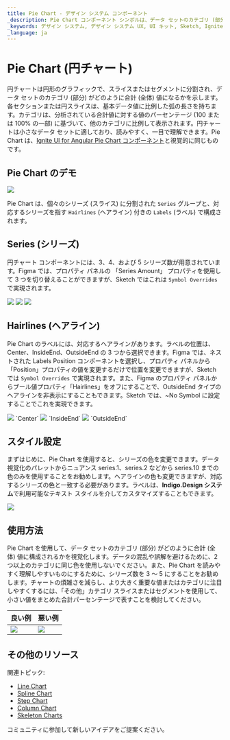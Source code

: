 ```yaml
---
title: Pie Chart - デザイン システム コンポーネント
_description: Pie Chart コンポーネント シンボルは、データ セットのカテゴリ (部分) がどのように合計 (全体) 値に構成されるかを示す部分対全体のチャートです。
_keywords: デザイン システム, デザイン システム UX, UI キット, Sketch, Ignite UI for Angular, Sketch to Angular, Angular, Angular デザイン システム, Sketch からコードをエクスポート, Angular 用のデザイン キット, Sketch HTML, Sketch to HTML, Sketch UI キット, Figma, Figma to Angular, Figma からコードをエクスポート, Figma to HTML, Figma UI キット
_language: ja
---
```


# Pie Chart (円チャート)
円チャートは円形のグラフィックで、スライスまたはセグメントに分割され、データ セットのカテゴリ (部分) がどのように合計 (全体) 値になるかを示します。各セクションまたは円スライスは、基本データ値に比例した弧の長さを持ちます。カテゴリは、分析されている合計値に対する値のパーセンテージ (100 または 100% の一部) に基づいて、他のカテゴリに比例して表示されます。円チャートは小さなデータ セットに適しており、読みやすく、一目で理解できます。Pie Chart は、[Ignite UI for Angular Pie Chart コンポーネント](https://jp.infragistics.com/products/ignite-ui-angular/angular/components/charts/types/pie-chart.html)と視覚的に同じものです。

## Pie Chart のデモ

<img class="responsive-img" src="../images/pie_chart_demo.png" srcset="../images/pie_chart_demo@2x.png 2x" />

Pie Chart は、個々のシリーズ (スライス) に分割された `Series` グループと、対応するシリーズを指す `Hairlines` (ヘアライン) 付きの `Labels` (ラベル) で構成されます。

## Series (シリーズ)

円チャート コンポーネントには、3、4、および 5 シリーズ数が用意されています。Figma では、プロパティ パネルの 「Series Amount」 プロパティを使用して 3 つを切り替えることができますが、Sketch ではこれは `Symbol Overrides` で実現されます。

<img class="responsive-img" src="../images/pie_chart_series3.png" srcset="../images/pie_chart_series3@2x.png 2x" />
<img class="responsive-img" src="../images/pie_chart_series4.png" srcset="../images/pie_chart_series4@2x.png 2x" />
<img class="responsive-img" src="../images/pie_chart_series5.png" srcset="../images/pie_chart_series5@2x.png 2x" />

## Hairlines (ヘアライン)

Pie Chart のラベルには、対応するヘアラインがあります。ラベルの位置は、Center、InsideEnd、OutsideEnd の 3 つから選択できます。Figma では、ネストされた Labels Position コンポーネントを選択し、プロパティ パネルから「Position」プロパティの値を変更するだけで位置を変更できますが、Sketch では `Symbol Overrides` で実現されます。また、Figma のプロパティ パネルからブール値プロパティ「Hairlines」をオフにすることで、OutsideEnd タイプのヘアラインを非表示にすることもできます。Sketch では、~No Symbol に設定することでこれを実現できます。

<img class="responsive-img" src="../images/pie_chart_labels_center.png" srcset="../images/pie_chart_labels_center@2x.png 2x" />
`Center`
<img class="responsive-img" src="../images/pie_chart_labels_insideend.png" srcset="../images/pie_chart_labels_insideend@2x.png 2x" />
`InsideEnd`
<img class="responsive-img" src="../images/pie_chart_labels_outsideend.png" srcset="../images/pie_chart_labels_outsideend@2x.png 2x" />
`OutsideEnd`

## スタイル設定 

まずはじめに、Pie Chart を使用すると、シリーズの色を変更できます。データ視覚化のパレットからニュアンス series.1、series.2 などから series.10 までの色のみを使用することをお勧めします。ヘアラインの色も変更できますが、対応するシリーズの色と一致する必要があります。ラベルは、**Indigo.Design システム**で利用可能なテキスト スタイルを介してカスタマイズすることもできます。

<img class="responsive-img" src="../images/pie_chart_styling.png" srcset="../images/pie_chart_styling@2x.png 2x" />

## 使用方法

Pie Chart を使用して、データ セットのカテゴリ (部分) がどのように合計 (全体) 値に構成されるかを視覚化します。データの混乱や誤解を避けるために、2 つ以上のカテゴリに同じ色を使用しないでください。また、Pie Chart を読みやすく理解しやすいものにするために、シリーズ数を 3 ～ 5 にすることをお勧めします。チャートの煩雑さを減らし、より大きく重要な値またはカテゴリに注目しやすくするには、「その他」カテゴリ スライスまたはセグメントを使用して、小さい値をまとめた合計パーセンテージで表すことを検討してください。

| 良い例                                                                         | 悪い例                                                                         |
| -------------------------------------------------------------------------- | ------------------------------------------------------------------------------ |
| <img class="responsive-img" src="../images/pie_chart_do.png" srcset="../images/pie_chart_do@2x.png 2x" /> | <img class="responsive-img" src="../images/pie_chart_dont.png" srcset="../images/pie_chart_dont@2x.png 2x" /> |

## その他のリソース

関連トピック:

- [Line Chart](line-chart.md)
- [Spline Chart](spline-chart.md)
- [Step Chart](step-chart.md)
- [Column Chart](column-chart.md)
- [Skeleton Charts](skeleton-charts.md)
  <div class="divider--half"></div>

コミュニティに参加して新しいアイデアをご提案ください。
